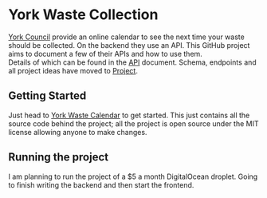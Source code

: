 # York Waste Collection
[York Council](https://www.york.gov.uk/HouseholdWaste) provide an online calendar to see the next time your waste should be collected. On the backend they use an API. This GitHub project aims to document a few of their APIs and how to use them.  
Details of which can be found in the [API](./docs/API.md) document.
Schema, endpoints and all project ideas have moved to [Project](./docs/PROJECT.md).
## Getting Started
Just head to [York Waste Calendar](https://example.org) to get started. This just contains all the source code behind the project; all the project is open source under the MIT license allowing anyone to make changes.
## Running the project
I am planning to run the project of a $5 a month DigitalOcean droplet. Going to finish writing the backend and then start the frontend.